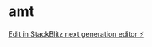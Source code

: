 # amt

[Edit in StackBlitz next generation editor ⚡️](https://stackblitz.com/~/github.com/RyotaNoseyama/amt)